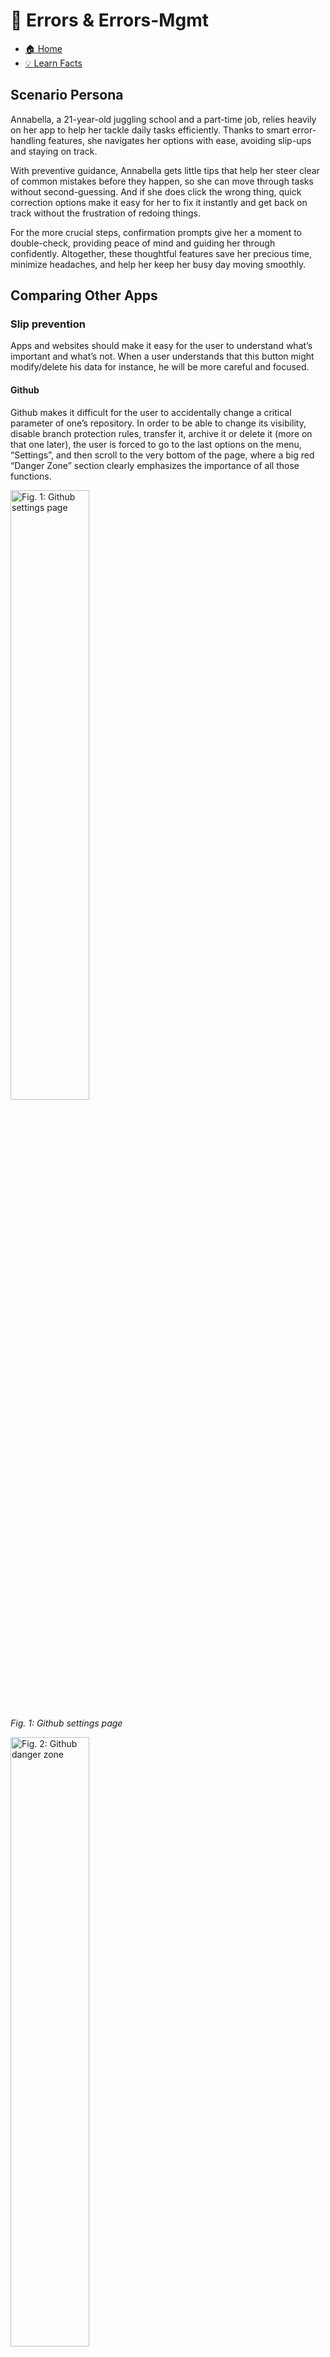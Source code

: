 # 🚨 Errors & Errors-Mgmt

- [🏠 Home](index.md)
- [💡 Learn Facts](LearnFacts/Learn%20Facts%20SW06.md)

## Scenario Persona

Annabella, a 21-year-old juggling school and a part-time job, relies heavily on her app to help her tackle daily tasks efficiently. Thanks to smart error-handling features, she navigates her options with ease, avoiding slip-ups and staying on track.

With preventive guidance, Annabella gets little tips that help her steer clear of common mistakes before they happen, so she can move through tasks without second-guessing. And if she does click the wrong thing, quick correction options make it easy for her to fix it instantly and get back on track without the frustration of redoing things.

For the more crucial steps, confirmation prompts give her a moment to double-check, providing peace of mind and guiding her through confidently. Altogether, these thoughtful features save her precious time, minimize headaches, and help her keep her busy day moving smoothly.

## Comparing Other Apps

### Slip prevention

Apps and websites should make it easy for the user to understand what’s important and what’s not. When a user understands that this button might modify/delete his data for instance, he will be more careful and focused.

#### Github
    
Github makes it difficult for the user to accidentally change a critical parameter of one’s repository. In order to be able to change its visibility, disable branch protection rules, transfer it, archive it or delete it (more on that one later), the user is forced to go to the last options on the menu, “Settings”, and then scroll to the very bottom of the page, where a big red “Danger Zone” section clearly emphasizes the importance of all those functions.
    
<img src="Images/sw06/sw06_15.png" alt="Fig. 1: Github settings page" style="width:50%; height:auto;">

*Fig. 1: Github settings page*
    
<img src="Images/sw06/sw06_1.png" alt="Fig. 2: Github danger zone" style="width:50%; height:auto;">

*Fig. 2: Github danger zone*
    
#### Google Drive
    
On Google Drive, if a user accidentally deletes a file or folder, it isn’t permanently removed but instead moved to the trash. If a user wants to delete it from the trash/completely, Google Drive displays a confirmation dialog box. This extra steps help prevent accidental deletions from mis-clicks or inattention, reducing the chance of unintentional errors.
    
<img src="Images/sw06/sw06_2.png" alt="Fig. 3: Google Drive delete forever" style="width:50%; height:auto;">

*Fig. 3: Google Drive delete forever*
    

### Slip correction

#### Github
    
Github’s “Undo” feature is a thoughtful touch that helps users quickly recover from unintended actions. When a branch is deleted or an issue is closed, a handy “Undo” button pops up for a few seconds, offering an easy, immediate way to reverse the action. This is especially useful for those accidental clicks or moments of inattention, making it a simple safeguard against slips. By doing this, Github enhances both user experience and confidence, making the platform more forgiving and user-friendly.
    
<img src="Images/sw06/sw06_10.png" alt="Fig. 4: Github “Undo” action" style="width:50%; height:auto;">

*Fig. 4: Github “Undo” action*
    
#### Google Drive
    
A file/folder which has been deleted, or moved to the trash, remains there for 30 days, during which users can restore them with a single click. This mechanism helps users quickly recover from accidental deletions, correcting slips with minimal impact. As an added bonus, when deleting the file or folder, an “Undo” button pops up on the bottom-left corner. 
    
<img src="Images/sw06/sw06_11.png" alt="Fig. 5: Google Drive “Move to bin” button" style="width:50%; height:auto;">

*Fig. 5: Google Drive “Move to bin” button*
    
<img src="Images/sw06/sw06_12.png" alt="Fig. 6: Google Drive “Undo” pop-up" style="width:50%; height:auto;">

*Fig. 6: Google Drive “Undo” pop-up*
    

### Mistake prevention

#### Github
    
Github is once again a very good example of good mistake prevention design. When a user wants to delete a repository, Github does not show one, nor two, but THREE pop-ups to make sure that the user understand the whole effect and scope of the deletion.
    
First, it shows a pretty normal-looking pop-up.  
    
<img src="Images/sw06/sw06_13.png" alt="Fig. 7: Github Delete repo step 1" style="width:50%; height:auto;">

*Fig. 7: Github Delete repo step 1*
    
Then, when clicking on the button, a second pop-up comes up with more information about what’s going to happen.
    
<img src="Images/sw06/sw06_9.png" alt="Fig. 8: Github Delete repo step 2" style="width:50%; height:auto;">

*Fig. 8: Github Delete repo step 2*
    
Then, a third one shows up, where the user has to complete a task, which is to type the username slash repository name, before being able to proceed, clicking on the final, red delete button, action which cannot be undone.
    
<img src="Images/sw06/sw06_14.png" alt="Fig. 9: Github Delete repo step 3" style="width:50%; height:auto;">

*Fig. 9: Github Delete repo step 3*
    
<img src="Images/sw06/sw06_3.png" alt="Fig. 10: Github Delete repo end" style="width:50%; height:auto;">

*Fig. 10: Github Delete repo end*
    
#### Google Drive
    
Google Drive allows users to set specific sharing permissions (View, Comment, Edit) when sharing files. This prevents users from mistakenly granting inappropriate access levels, which could lead to unwanted edits or data exposure. By making users choose specific permissions, Google Drive aligns with the user's intention, preventing mistakes based on misinterpretations or misunderstandings about access.
    
<img src="Images/sw06/sw06_4.png" alt="Fig. 11: Google Drive share preferences" style="width:50%; height:auto;">

*Fig. 11: Google Drive share preferences*

| Scenario | Finding / Description | Garret-L / Severity | Proposal |
| --- | --- | --- | --- |
| Deleting an account (fig. 1 & 2) | Annabella slipped up and deleted her account because the button was gray, and located on the homepage, and as such didn’t clearly state the severe consequences of the click. | Interface design / serious problem | Locating the “Delete Account” button at the bottom of the preferences page. (Slip prevention) |
| Deleting important saved data. (fig. 4 & 6) | Annabella saved some recipes in her favourites, but mistakenly slipped up and unfavourited one of them, and she sadly can’t find it again. | Interaction design / minor problem | Adding an “Undo” pop-up when a user unfavourites a recipe. (Slip correction) |
| Deleting an account. (fig. 7-10) | Annabella deleted her account by mistake, clicking on the “Delete Account” button in the preferences page.  | Interaction design / serious problem | Adding a confirmation dialog-box where you have to type in your username in order to delete your account. (Mistake prevention) |

## Implementation of Ideas in MealBestie

### Slip prevention

In order to minimize accidental account deletions, MealBestie has thoughtfully located the “Delete Account” button to a more discreet position at the bottom of the preferences page. By placing this button in a less accessible area and away from high-traffic locations, users are made more aware of the action’s significance, reducing unintended clicks.

<img src="Images/sw06/sw06_5.png" alt="image.png" style="width:50%; height:auto;">

<img src="Images/sw06/sw06_6.png" alt="image.png" style="width:50%; height:auto;">

### Slip correction

To help users avoid accidental removal of saved items, the MealBestie introduces an “Undo” pop-up whenever a user unfavorites an item. This feature gives users a quick, convenient way to reverse the action, ensuring that they can easily correct slips without losing important saved content.

<img src="Images/sw06/sw06_7.png" alt="image.png" style="width:50%; height:auto;">

<img src="Images/sw06/sw06_8.png" alt="image.png" style="width:50%; height:auto;">


### Mistake prevention

For added security, MealBestie now includes an extra confirmation step for account deletion. Users must enter their username to verify the action, providing a final check that guards against accidental deletions and ensures users are certain of their choice.

<img src="Images/sw06/sw06_18.png" alt="image.png" style="width:50%; height:auto;">

<img src="Images/sw06/sw06_17.png" alt="image.png" style="width:50%; height:auto;">

<img src="Images/sw06/sw06_16.png" alt="image.png" style="width:50%; height:auto;">
